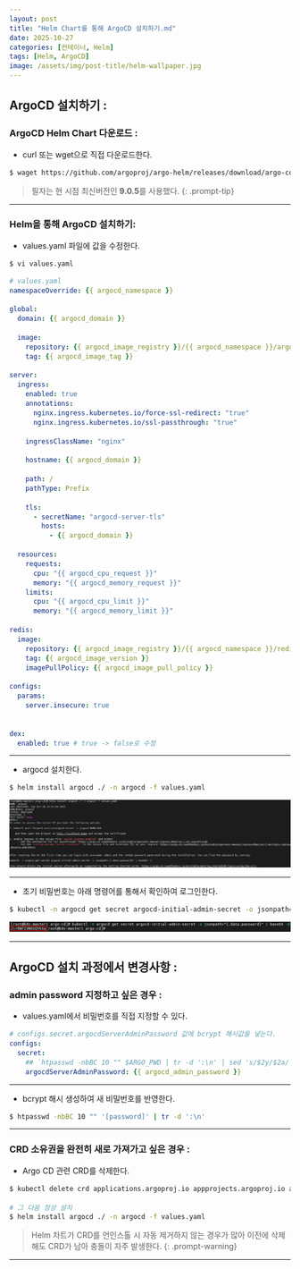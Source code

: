 ```yaml
---
layout: post
title: "Helm Chart를 통해 ArgoCD 설치하기.md"
date: 2025-10-27
categories: [컨테이너, Helm]
tags: [Helm, ArgoCD]
image: /assets/img/post-title/helm-wallpaper.jpg
---
```


## ArgoCD 설치하기 :
### ArgoCD Helm Chart 다운로드 :

- curl 또는 wget으로 직접 다운로드한다.

```bash
$ waget https://github.com/argoproj/argo-helm/releases/download/argo-cd-[version]/argo-cd-[버전].tgz
```

> 필자는 현 시점 최신버전인 **9.0.5**를 사용했다.
{: .prompt-tip}

* * *

### Helm을 통해 ArgoCD 설치하기:

- values.yaml 파일에 값을 수정한다.

```bash
$ vi values.yaml
```
```yaml
# values.yaml
namespaceOverride: {{ argocd_namespace }}

global:
  domain: {{ argocd_domain }}

  image:
    repository: {{ argocd_image_registry }}/{{ argocd_namespace }}/argocd
    tag: {{ argocd_image_tag }}

server:
  ingress:
    enabled: true
    annotations:
      nginx.ingress.kubernetes.io/force-ssl-redirect: "true"
      nginx.ingress.kubernetes.io/ssl-passthrough: "true"

    ingressClassName: "nginx"

    hostname: {{ argocd_domain }}

    path: /
    pathType: Prefix

    tls:
      - secretName: "argocd-server-tls"
        hosts:
          - {{ argocd_domain }}

  resources:
    requests:
      cpu: "{{ argocd_cpu_request }}"
      memory: "{{ argocd_memory_request }}"
    limits:
      cpu: "{{ argocd_cpu_limit }}"
      memory: "{{ argocd_memory_limit }}"

redis:
  image:
    repository: {{ argocd_image_registry }}/{{ argocd_namespace }}/redis
    tag: {{ argocd_image_version }}
    imagePullPolicy: {{ argocd_image_pull_policy }}

configs:
  params:
    server.insecure: true


dex:
  enabled: true # true -> false로 수정
```

* * *

- argocd 설치한다.

```bash
$ helm install argocd ./ -n argocd -f values.yaml
```

![helm chart를 통한 argocd 배포](/assets/img/post/helm/helm%20chart를%20통한%20argocd%20배포.png)

* * *

- 초기 비밀번호는 아래 명령어를 통해서 확인하여 로그인한다.

```bash
$ kubectl -n argocd get secret argocd-initial-admin-secret -o jsonpath="{.data.password}" | base64 -d
```

![argocd 초기 비밀번호 확인](/assets/img/post/helm/argocd%20초기%20비밀번호%20확인.png)

* * *

## ArgoCD 설치 과정에서 변경사항 :
### admin password 지정하고 싶은 경우 :

- values.yaml에서 비밀번호를 직접 지정할 수 있다.

```yaml
# configs.secret.argocdServerAdminPassword 값에 bcrypt 해시값을 넣는다.
configs:
  secret:
    ## `htpasswd -nbBC 10 "" $ARGO_PWD | tr -d ':\n' | sed 's/$2y/$2a/'`
    argocdServerAdminPassword: {{ argocd_admin_password }}
```

* * *

- bcrypt 해시 생성하여 새 비밀번호를 반영한다.

```bash
$ htpasswd -nbBC 10 "" '[password]' | tr -d ':\n'
```

* * *

### CRD 소유권을 완전히 새로 가져가고 싶은 경우 :

- Argo CD 관련 CRD를 삭제한다.

```bash
$ kubectl delete crd applications.argoproj.io appprojects.argoproj.io applicationsets.argoproj.io

# 그 다음 정상 설치
$ helm install argocd ./ -n argocd -f values.yaml
```

> Helm 차트가 CRD를 언인스톨 시 자동 제거하지 않는 경우가 많아 이전에 삭제해도 CRD가 남아 충돌이 자주 발생한다.
{: .prompt-warning}

* * *